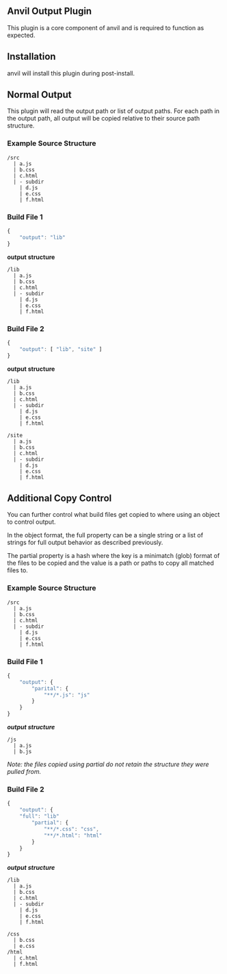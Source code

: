 ## Anvil Output Plugin

This plugin is a core component of anvil and is required to function as expected.

## Installation

anvil will install this plugin during post-install.

## Normal Output

This plugin will read the output path or list of output paths. For each path in the output path, all output will be copied relative to their source path structure.

### Example Source Structure

```plain
/src
  | a.js
  | b.css
  | c.html
  | - subdir
    | d.js
    | e.css
    | f.html
```

### Build File 1

```javascript
{
	"output": "lib"
}
```

**output structure**

```plain
/lib
  | a.js
  | b.css
  | c.html
  | - subdir
    | d.js
    | e.css
    | f.html
```

### Build File 2

```javascript
{
	"output": [ "lib", "site" ]
}
```

**output structure**

```plain
/lib
  | a.js
  | b.css
  | c.html
  | - subdir
    | d.js
    | e.css
    | f.html

/site
  | a.js
  | b.css
  | c.html
  | - subdir
    | d.js
    | e.css
    | f.html
```

## Additional Copy Control

You can further control what build files get copied to where using an object to control output.

In the object format, the full property can be a single string or a list of strings for full output behavior as described previously.

The partial property is a hash where the key is a minimatch (glob) format of the files to be copied and the value is a path or paths to copy all matched files to.

### Example Source Structure

```plain
/src
  | a.js
  | b.css
  | c.html
  | - subdir
    | d.js
    | e.css
    | f.html
```

### Build File 1

```javascript
{
	"output": {
		"parital": {
			"**/*.js": "js"
		}
	}
}
```

***output structure***

```plain
/js
  | a.js
  | b.js
```

_Note: the files copied using partial do not retain the structure they were pulled from._

### Build File 2

```javascript
{
	"output": {
    "full": "lib"
		"partial": {
			"**/*.css": "css",
			"**/*.html": "html"
		}
	}
}
```

***output structure***

```plain
/lib
  | a.js
  | b.css
  | c.html
  | - subdir
    | d.js
    | e.css
    | f.html

/css
  | b.css
  | e.css
/html
  | c.html
  | f.html
```
